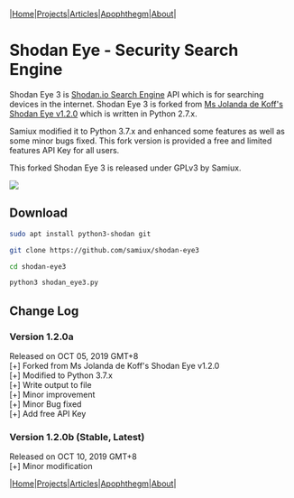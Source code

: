 |[Home](/README.md)|[Projects](/projects.md)|[Articles](/articles.md)|[Apophthegm](/apophthegm.md)|[About](/about.md)|

# **Shodan Eye - Security Search Engine**

Shodan Eye 3 is [Shodan.io Search Engine](https://www.shodan.io) API which is for searching devices in the internet.  Shodan Eye 3 is forked from [Ms Jolanda de Koff's Shodan Eye v1.2.0](https://github.com/BullsEye0/shodan-eye) which is written in Python 2.7.x.

Samiux modified it to Python 3.7.x and enhanced some features as well as some minor bugs fixed.  This fork version is provided a free and limited features API Key for all users.

This forked Shodan Eye 3 is released under GPLv3 by Samiux.

[![](http://img.youtube.com/vi/LxCkiu3d4gU/0.jpg)](http://www.youtube.com/watch?v=LxCkiu3d4gU "")

## Download

```bash
sudo apt install python3-shodan git

git clone https://github.com/samiux/shodan-eye3

cd shodan-eye3

python3 shodan_eye3.py
```

## Change Log

### Version 1.2.0a  
Released on OCT 05, 2019 GMT+8  
[+] Forked from Ms Jolanda de Koff's Shodan Eye v1.2.0  
[+] Modified to Python 3.7.x  
[+] Write output to file  
[+] Minor improvement  
[+] Minor Bug fixed  
[+] Add free API Key  

### Version 1.2.0b (Stable, Latest)  
Released on OCT 10, 2019 GMT+8  
[+] Minor modification  

|[Home](/README.md)|[Projects](/projects.md)|[Articles](/articles.md)|[Apophthegm](/apophthegm.md)|[About](/about.md)|
